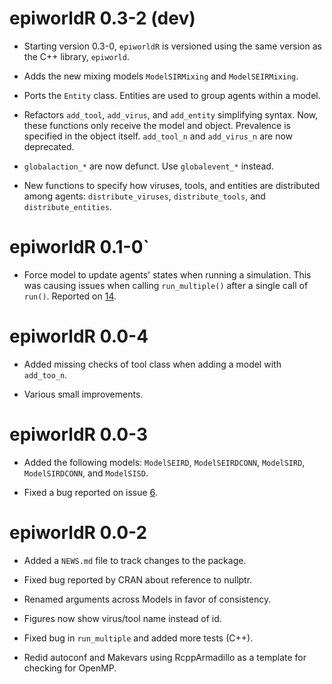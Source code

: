 # epiworldR 0.3-2 (dev)

* Starting version 0.3-0, `epiworldR` is versioned using the same version as the C++ library, `epiworld`.

* Adds the new mixing models `ModelSIRMixing` and `ModelSEIRMixing`.

* Ports the `Entity` class. Entities are used to group agents within a model.

* Refactors `add_tool`, `add_virus`, and `add_entity` simplifying syntax. Now,
  these functions only receive the model and object. Prevalence is 
  specified in the object itself. `add_tool_n` and `add_virus_n` are now
  deprecated.

* `globalaction_*` are now defunct. Use `globalevent_*` instead.

* New functions to specify how viruses, tools, and entities are distributed
  among agents: `distribute_viruses`, `distribute_tools`, and `distribute_entities`.


# epiworldR 0.1-0`

* Force model to update agents' states when running a simulation.
  This was causing issues when calling `run_multiple()` after a single
  call of `run()`. Reported on [14](https://github.com/UofUEpiBio/epiworldR/issues/14).


# epiworldR 0.0-4

* Added missing checks of tool class when adding a model with `add_too_n`.

* Various small improvements.


# epiworldR 0.0-3

* Added the following models: `ModelSEIRD`, `ModelSEIRDCONN`, `ModelSIRD`, `ModelSIRDCONN`, and `ModelSISD`.

* Fixed a bug reported on issue [6](https://github.com/UofUEpiBio/epiworldR/issues/6).


# epiworldR 0.0-2

* Added a `NEWS.md` file to track changes to the package.

* Fixed bug reported by CRAN about reference to nullptr.

* Renamed arguments across Models in favor of consistency.

* Figures now show virus/tool name instead of id.

* Fixed bug in `run_multiple` and added more tests (C++).

* Redid autoconf and Makevars using RcppArmadillo as a template for checking for OpenMP.
